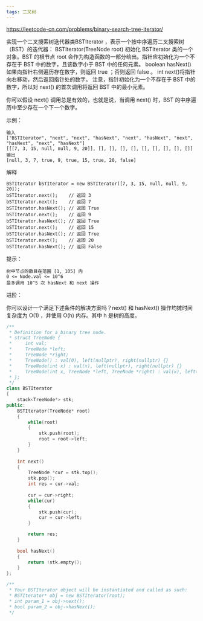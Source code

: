 ```yaml
---
tags: 二叉树
---
```




https://leetcode-cn.com/problems/binary-search-tree-iterator/



实现一个二叉搜索树迭代器类BSTIterator ，表示一个按中序遍历二叉搜索树（BST）的迭代器：
BSTIterator(TreeNode root) 初始化 BSTIterator 类的一个对象。BST 的根节点 root 会作为构造函数的一部分给出。指针应初始化为一个不存在于 BST 中的数字，且该数字小于 BST 中的任何元素。
boolean hasNext() 如果向指针右侧遍历存在数字，则返回 true ；否则返回 false 。
int next()将指针向右移动，然后返回指针处的数字。
注意，指针初始化为一个不存在于 BST 中的数字，所以对 next() 的首次调用将返回 BST 中的最小元素。

你可以假设 next() 调用总是有效的，也就是说，当调用 next() 时，BST 的中序遍历中至少存在一个下一个数字。

 

示例：

```
输入
["BSTIterator", "next", "next", "hasNext", "next", "hasNext", "next", "hasNext", "next", "hasNext"]
[[[7, 3, 15, null, null, 9, 20]], [], [], [], [], [], [], [], [], []]
输出
[null, 3, 7, true, 9, true, 15, true, 20, false]
```



解释

```
BSTIterator bSTIterator = new BSTIterator([7, 3, 15, null, null, 9, 20]);
bSTIterator.next();    // 返回 3
bSTIterator.next();    // 返回 7
bSTIterator.hasNext(); // 返回 True
bSTIterator.next();    // 返回 9
bSTIterator.hasNext(); // 返回 True
bSTIterator.next();    // 返回 15
bSTIterator.hasNext(); // 返回 True
bSTIterator.next();    // 返回 20
bSTIterator.hasNext(); // 返回 False
```




提示：

```
树中节点的数目在范围 [1, 105] 内
0 <= Node.val <= 10^6
最多调用 10^5 次 hasNext 和 next 操作
```


进阶：

你可以设计一个满足下述条件的解决方案吗？next() 和 hasNext() 操作均摊时间复杂度为 O(1) ，并使用 O(h) 内存。其中 h 是树的高度。



```cpp
/**
 * Definition for a binary tree node.
 * struct TreeNode {
 *     int val;
 *     TreeNode *left;
 *     TreeNode *right;
 *     TreeNode() : val(0), left(nullptr), right(nullptr) {}
 *     TreeNode(int x) : val(x), left(nullptr), right(nullptr) {}
 *     TreeNode(int x, TreeNode *left, TreeNode *right) : val(x), left(left), right(right) {}
 * };
 */
class BSTIterator 
{
    stack<TreeNode*> stk;
public:
    BSTIterator(TreeNode* root) 
    {
        while(root)
        {
            stk.push(root);
            root = root->left;
        }
    }
    
    int next() 
    {
        TreeNode *cur = stk.top();
        stk.pop();
        int res = cur->val;
        
        cur = cur->right;
        while(cur)
        {
            stk.push(cur);
            cur = cur->left;
        }

        return res;
    }
    
    bool hasNext() 
    {
        return !stk.empty();
    }
};

/**
 * Your BSTIterator object will be instantiated and called as such:
 * BSTIterator* obj = new BSTIterator(root);
 * int param_1 = obj->next();
 * bool param_2 = obj->hasNext();
 */
```

